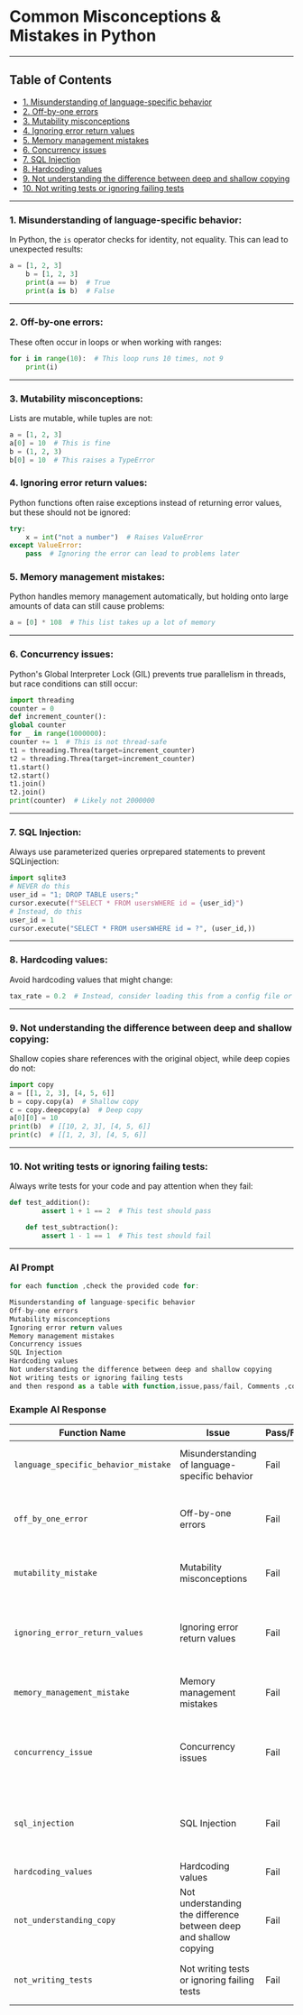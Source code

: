 # Common Misconceptions & Mistakes in Python
---
## Table of Contents
- [1. Misunderstanding of language-specific behavior](#1-misunderstanding-of-language-specific-behavior)
- [2. Off-by-one errors](#2-off-by-one-errors)
- [3. Mutability misconceptions](#3-mutability-misconceptions)
- [4. Ignoring error return values](#4-ignoring-error'-return-values)
- [5. Memory management mistakes](#5-memory-management-mistakes)
- [6. Concurrency issues](#6-concurrency-issues)
- [7. SQL Injection](#7-sql-injection)
- [8. Hardcoding values](#8-hardcoding-values)
- [9. Not understanding the difference between deep and shallow copying](#9-not-understanding-the-difference-between-deep-and-shallow-copying)
- [10. Not writing tests or ignoring failing tests](#10-not-writing-tests-or-ignoring-failing-tests)
---
### 1. Misunderstanding of language-specific behavior:
 In Python, the `is` operator checks for identity, not equality. This can lead to unexpected results:
    
```python
a = [1, 2, 3]
    b = [1, 2, 3]
    print(a == b)  # True
    print(a is b)  # False
```

---

### 2. Off-by-one errors:
These often occur in loops or when working with ranges:

```python
for i in range(10):  # This loop runs 10 times, not 9
    print(i)
```
---
### 3. Mutability misconceptions:
Lists are mutable, while tuples are not:

```python
a = [1, 2, 3]
a[0] = 10  # This is fine
b = (1, 2, 3)
b[0] = 10  # This raises a TypeError
```

### 4. Ignoring error return values:
Python functions often raise exceptions instead of returning error values, but these should not be ignored:

```python
try:
    x = int("not a number")  # Raises ValueError
except ValueError:
    pass  # Ignoring the error can lead to problems later
```

### 5. Memory management mistakes:
Python handles memory management automatically, but holding onto large amounts of data can still cause problems:
```python
a = [0] * 108  # This list takes up a lot of memory
```
---
### 6. Concurrency issues:
Python's Global Interpreter Lock (GIL) prevents true parallelism in threads, but race conditions can still occur:

```python
import threading
counter = 0
def increment_counter():
global counter
for _ in range(1000000):
counter += 1  # This is not thread-safe
t1 = threading.Threa(target=increment_counter)
t2 = threading.Threa(target=increment_counter)
t1.start()
t2.start()
t1.join()
t2.join()
print(counter)  # Likely not 2000000
```
---
### 7. SQL Injection:
Always use parameterized queries orprepared statements to prevent SQLinjection:

```python
import sqlite3
# NEVER do this
user_id = "1; DROP TABLE users;"
cursor.execute(f"SELECT * FROM usersWHERE id = {user_id}")
# Instead, do this
user_id = 1
cursor.execute("SELECT * FROM usersWHERE id = ?", (user_id,))
```
---
### 8. Hardcoding values:
 Avoid hardcoding values that might change:

```python
tax_rate = 0.2  # Instead, consider loading this from a config file or environment variable
```
---
### 9. Not understanding the difference between deep and shallow copying:
Shallow copies share references with the original object, while deep copies do not:

```python
import copy
a = [[1, 2, 3], [4, 5, 6]]
b = copy.copy(a)  # Shallow copy
c = copy.deepcopy(a)  # Deep copy
a[0][0] = 10
print(b)  # [[10, 2, 3], [4, 5, 6]]
print(c)  # [[1, 2, 3], [4, 5, 6]]
```
---
###  10. Not writing tests or ignoring failing tests:
Always write tests for your code and pay attention when they fail:

```python
def test_addition():
        assert 1 + 1 == 2  # This test should pass

    def test_subtraction():
        assert 1 - 1 == 1  # This test should fail
```
---

### AI Prompt

```javascript
for each function ,check the provided code for:

Misunderstanding of language-specific behavior
Off-by-one errors
Mutability misconceptions
Ignoring error return values
Memory management mistakes
Concurrency issues
SQL Injection
Hardcoding values
Not understanding the difference between deep and shallow copying
Not writing tests or ignoring failing tests
and then respond as a table with function,issue,pass/fail, Comments ,code snippet,

```

### Example AI Response


| Function Name | Issue | Pass/Fail | Comments | Code Snippet |
| --- | --- | --- | --- | --- |
| `language_specific_behavior_mistake` | Misunderstanding of language-specific behavior | Fail | Attempting to concatenate a string and an integer | `"5" + 5` |
| `off_by_one_error` | Off-by-one errors | Fail | Index out of range error due to loop range exceeding list length | `for i in range(6): print(my_list[i])` |
| `mutability_mistake` | Mutability misconceptions | Fail | Attempting to modify an immutable tuple | `my_tuple[0] = 0` |
| `ignoring_error_return_values` | Ignoring error return values | Fail | ValueError is ignored when trying to convert a non-numeric string to an integer | `try: result = int("abc") except ValueError: pass` |
| `memory_management_mistake` | Memory management mistakes | Fail | Allocating a large amount of memory in an infinite loop | `while True: data = " " * (1024 ** 2)` |
| `concurrency_issue` | Concurrency issues | Fail | Race condition due to lack of synchronization when incrementing a shared counter | `for _ in range(1000000): counter += 1` |
| `sql_injection` | SQL Injection | Fail | User input is directly used in SQL query, leading to SQL injection vulnerability | `query = f"SELECT * FROM users WHERE username='{user_input}'"` |
| `hardcoding_values` | Hardcoding values | Fail | The value of pi is hardcoded | `pi = 3.14` |
| `not_understanding_copy` | Not understanding the difference between deep and shallow copying | Fail | Changes to the original list affect the shallow copy but not the deep copy | `original_list[0][0] = 0` |
| `not_writing_tests` | Not writing tests or ignoring failing tests | Fail | Division by zero error is not handled or tested | `result = divide(5, 0)` |
